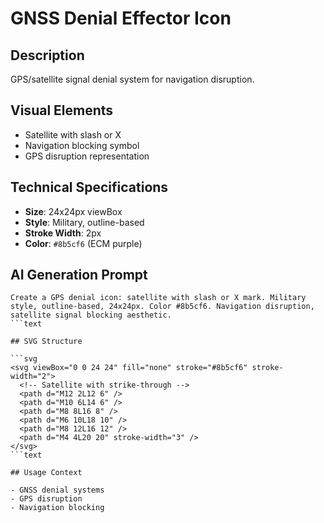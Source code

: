 # GNSS Denial Effector Icon

## Description

GPS/satellite signal denial system for navigation disruption.

## Visual Elements

- Satellite with slash or X
- Navigation blocking symbol
- GPS disruption representation

## Technical Specifications

- **Size**: 24x24px viewBox
- **Style**: Military, outline-based
- **Stroke Width**: 2px
- **Color**: `#8b5cf6` (ECM purple)

## AI Generation Prompt

```text
Create a GPS denial icon: satellite with slash or X mark. Military style, outline-based, 24x24px. Color #8b5cf6. Navigation disruption, satellite signal blocking aesthetic.
```text

## SVG Structure

```svg
<svg viewBox="0 0 24 24" fill="none" stroke="#8b5cf6" stroke-width="2">
  <!-- Satellite with strike-through -->
  <path d="M12 2L12 6" />
  <path d="M10 6L14 6" />
  <path d="M8 8L16 8" />
  <path d="M6 10L18 10" />
  <path d="M8 12L16 12" />
  <path d="M4 4L20 20" stroke-width="3" />
</svg>
```text

## Usage Context

- GNSS denial systems
- GPS disruption
- Navigation blocking
